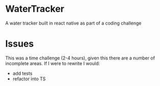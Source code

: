 # WaterTracker 
A water tracker built in react native as part of a coding challenge 

# Issues
This was a time challenge (2-4 hours), given this there are a number of incomplete areas. If I were to rewrite I would:
- add tests 
- refactor into TS
